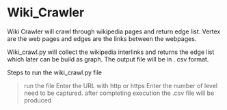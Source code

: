 # Wiki_Crawler
Wiki Crawler will crawl through wikipedia pages and return edge list. Vertex are the web pages and edges are the links between the webpages.

Wiki_crawl.py will collect the wikipedia interlinks and returns the edge list which later can be build as graph. The output file will be in . csv format.


Steps to run the wiki_crawl.py file
>run the file 
>Enter the URL with http or https
>Enter the number of level need to be captured. 
>after completing execution the .csv file will be produced


